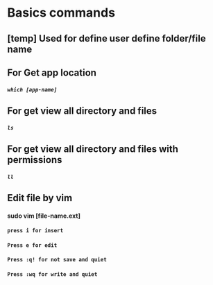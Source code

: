 ﻿# Basics commands

## [temp] Used for define user define folder/file name

## For Get app location

##### `which [app-name]`

## For get view all directory and files

##### `ls`

## For get view all directory and files with permissions

##### `ll`

## Edit file by vim

#### sudo vim [file-name.ext]

#### `press i for insert`

#### `Press e for edit`
#### `Press :q! for not save and quiet`
#### `Press :wq for write and quiet`

